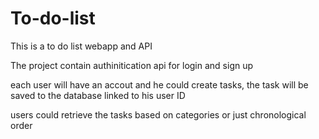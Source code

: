 # To-do-list
 This is a to do list webapp and API

 The project contain authinitication api for login and sign up

 each user will have an accout and he could create tasks, the task will be saved to the database linked to his user ID

 users could retrieve the tasks based on categories or just chronological order
